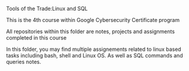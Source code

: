 Tools of the Trade:Linux and SQL

This is the 4th course within Google Cybersecurity Certificate program

All repositories within this folder are notes, projects and assignments completed in this course

In this folder, you may find multiple assignements related to linux based tasks including bash, shell and Linux OS. As well as SQL commands and queries notes.
